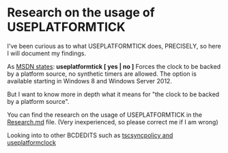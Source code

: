 # Research on the usage of USEPLATFORMTICK

I've been curious as to what USEPLATFORMTICK does, PRECISELY, so here I will document my findings.

As [MSDN states](https://learn.microsoft.com/en-us/windows-hardware/drivers/devtest/bcdedit--set):
**useplatformtick [ yes | no ]**
Forces the clock to be backed by a platform source, no synthetic timers are allowed. The option is available starting in Windows 8 and Windows Server 2012.

But I want to know more in depth what it means for "the clock to be backed by a platform source".

You can find the research on the usage of USEPLATFORMTICK in the [Research.md](Research.md) file. (Very inexperienced, so please correct me if I am wrong)

Looking into to other BCDEDITS such as [tscsyncpolicy and useplatformclock](Research_BCD_edits.md)